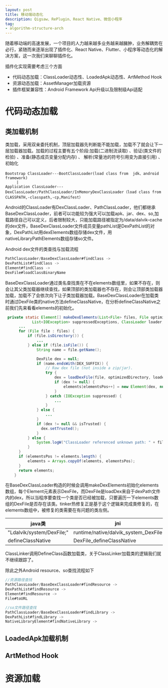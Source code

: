 ```yaml
---
layout: post
title: 移动端动态化
description: Qigsaw、RePlugin、React Native、微信小程序
tag: 
- algorithm-structure-arch
---
```

随着移动端的高速发展，一个项目的人力越来越多业务越来越臃肿，业务解耦势在必行，紧随而来逐渐出现了插件化、React Native、Flutter、小程序等动态化的解决方案，这一次我们来聊聊插件化。

插件化实现需要考虑三个方面

- 代码动态加载：ClassLoader动态性、LoadedApk动态性、ArtMethod Hook
- 资源动态加载：AssetManager加载资源
- 插件框架兼容性：Android Framework Api升级以及限制级Api适配

# 代码动态加载


## 类加载机制

类加载，采用双亲委托机制，顶层加载器先判断能不能加载，加载不了就会让下一层加载器加载。加载的过程主要有五个阶段:加载(二进制流读取) 、验证(类文件的检验) 、准备(静态成员变量分配内存) 、 解析(常量池的符号引用变为直接引用) 、初始化

```shell
Bootstrap ClassLoader---BootClassLoader(load class from  jdk、android framework)
     |
Application ClassLoader---DexClassLoader/PathClassLoader/InMemoryDexClassLoader（load class from CLASSPATH,-classpath,-cp,Manifest）
```
Android的ClassLoader有DexClassLoader、PathClassLoader，他们都继承BaseDexClassLoader，前者可以功能较为强大可以加载apk、jar、dex、so,加载路径自己可以定义，后者限制较大，只能加载路径被指定为/data/dalvik-cache的dex文件，BaseDexClassLoader文件成员变量pathList是DexPathList的对象，DexPathList用dexElements数组存储dex文件，用nativeLibraryPathElements数组存储so文件。

Android dex文件的类查找与加载流程
```java
PathClassLoader/BaseDexClassLoader#findClass ->
DexPathList#findClass ->
Element#findClass ->
DexFile#loadClassBinaryName
```
BaseDexClassLoader通过类名查找类在不在elements数组里，如果不存在，则会让其父类加载器继续查找，如果顶部的类加载器也不存在，则会让顶部类加载器加载，加载不了会依次向下让子类加载器加载。BaseDexClassLoader在加载类时通过DexFile类的native方法defineClassNative，在分析defineClassNative之前我们先来看看elements的初始化。

```java
 private static Element[] makeDexElements(List<File> files, File optimizedDirectory,
            List<IOException> suppressedExceptions, ClassLoader loader, boolean isTrusted) {
      ...
      for (File file : files) {
          if (file.isDirectory()) {
              ...
          } else if (file.isFile()) {
              String name = file.getName();

              DexFile dex = null;
              if (name.endsWith(DEX_SUFFIX)) {
                  // Raw dex file (not inside a zip/jar).
                  try {
                      dex = loadDexFile(file, optimizedDirectory, loader, elements);
                      if (dex != null) {
                          elements[elementsPos++] = new Element(dex, null);
                      }
                  } catch (IOException suppressed) {
                      ...
                  }
              } else {
                  ...
              }
              if (dex != null && isTrusted) {
                dex.setTrusted();
              }
          } else {
              System.logW("ClassLoader referenced unknown path: " + file);
          }
      }
      if (elementsPos != elements.length) {
          elements = Arrays.copyOf(elements, elementsPos);
      }
      return elements;
    }
```
在BaseDexClassLoader构造的时候会调用makeDexElements初始化elements数组，每个Element元素表示DexFile，而DexFile是loadDex来自于dexPath文件内的dex，所以当程序要查找一个类是否已经被加载，只要遍历一下elements数组的DexFile是否存在该类。tinker热修复正是基于这个逻辑来完成类修复的，在elements数组中，被修复的类需要在有问题的类左侧。

 java类 | jni| cpp类 | 
 --- | --- | ---|
 "Ldalvik/system/DexFile;" | runtime/native/dalvik_system_DexFile | libdexfile/dex/dex_file
 defineClassNative|DexFile_defineClassNative| FindXxx
 
ClassLinker调用DefineClass函数加载类，关于ClassLinker加载类的逻辑我们就不继续跟踪了。

除此之外Android resource、so查找流程如下
```java
//资源路径查找
PathClassLoader/BaseDexClassLoader#findResource ->
DexPathList#findResource ->
Element#findResource ->
File#toURL

//so文件路径查找
PathClassLoader/BaseDexClassLoader#findLibrary ->
DexPathList#findLibrary ->
NativeLibraryElement#findNativeLibrary ->
```

## LoadedApk加载机制

## ArtMethod Hook

# 资源加载
<!-- # 兼容性 -->

